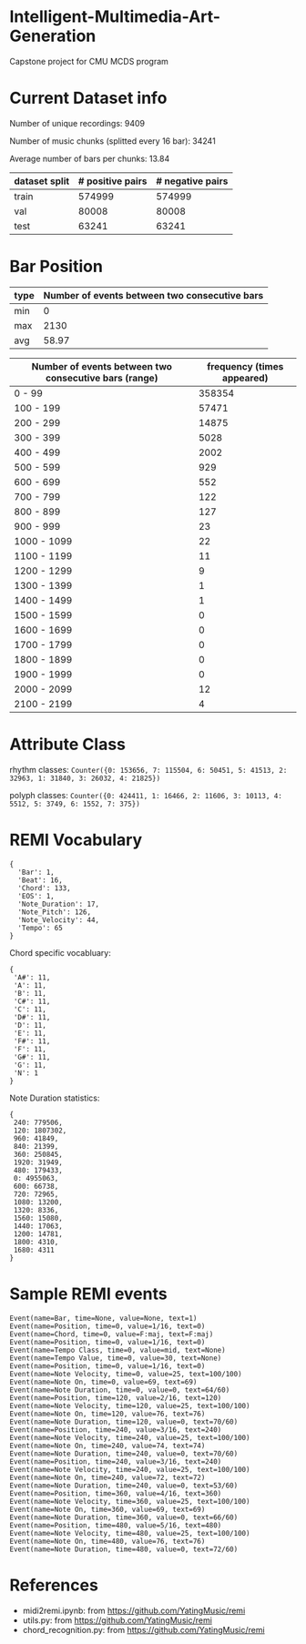 # Intelligent-Multimedia-Art-Generation
Capstone project for CMU MCDS program

# Current Dataset info
Number of unique recordings: 9409

Number of music chunks (splitted every 16 bar): 34241

Average number of bars per chunks: 13.84

dataset split | # positive pairs | # negative pairs
--- | --- | --- 
train | 574999 | 574999
val | 80008 | 80008
test | 63241 | 63241

# Bar Position

type | Number of events between two consecutive bars
--- | --- 
min | 0
max| 2130
avg | 58.97

Number of events between two consecutive bars (range) | frequency (times appeared)
--- | --- 
0 - 99 | 358354
100 - 199| 57471
200 - 299 | 14875
300 - 399 | 5028
400 - 499 | 2002
500 - 599 | 929
600 - 699 | 552
700 - 799 | 122
800 - 899 | 127
900 - 999 | 23
1000 - 1099 | 22
1100 - 1199 | 11
1200 - 1299 | 9
1300 - 1399 | 1
1400 - 1499 | 1
1500 - 1599 | 0
1600 - 1699 | 0
1700 - 1799 | 0
1800 - 1899 | 0
1900 - 1999 | 0
2000 - 2099 | 12
2100 - 2199 | 4

# Attribute Class

rhythm classes:  `Counter({0: 153656, 7: 115504, 6: 50451, 5: 41513, 2: 32963, 1: 31840, 3: 26032, 4: 21825})`

polyph classes: `Counter({0: 424411, 1: 16466, 2: 11606, 3: 10113, 4: 5512, 5: 3749, 6: 1552, 7: 375})`

# REMI Vocabulary
 ```
 {
   'Bar': 1,
   'Beat': 16,
   'Chord': 133,
   'EOS': 1,
   'Note_Duration': 17,
   'Note_Pitch': 126,
   'Note_Velocity': 44,
   'Tempo': 65
 }
 ```
Chord specific vocabluary:
 ```
 {
  'A#': 11,
  'A': 11,
  'B': 11,
  'C#': 11,
  'C': 11,
  'D#': 11,
  'D': 11,
  'E': 11,
  'F#': 11,
  'F': 11,
  'G#': 11,
  'G': 11,
  'N': 1
 }
 ```
Note Duration statistics:
 ```
{
  240: 779506,
  120: 1807302,
  960: 41849,
  840: 21399,
  360: 250845,
  1920: 31949,
  480: 179433,
  0: 4955063,
  600: 66738,
  720: 72965,
  1080: 13200,
  1320: 8336,
  1560: 15080,
  1440: 17063,
  1200: 14781,
  1800: 4310,
  1680: 4311
}
```
 
# Sample REMI events
```
Event(name=Bar, time=None, value=None, text=1)
Event(name=Position, time=0, value=1/16, text=0)
Event(name=Chord, time=0, value=F:maj, text=F:maj)
Event(name=Position, time=0, value=1/16, text=0)
Event(name=Tempo Class, time=0, value=mid, text=None)
Event(name=Tempo Value, time=0, value=30, text=None)
Event(name=Position, time=0, value=1/16, text=0)
Event(name=Note Velocity, time=0, value=25, text=100/100)
Event(name=Note On, time=0, value=69, text=69)
Event(name=Note Duration, time=0, value=0, text=64/60)
Event(name=Position, time=120, value=2/16, text=120)
Event(name=Note Velocity, time=120, value=25, text=100/100)
Event(name=Note On, time=120, value=76, text=76)
Event(name=Note Duration, time=120, value=0, text=70/60)
Event(name=Position, time=240, value=3/16, text=240)
Event(name=Note Velocity, time=240, value=25, text=100/100)
Event(name=Note On, time=240, value=74, text=74)
Event(name=Note Duration, time=240, value=0, text=70/60)
Event(name=Position, time=240, value=3/16, text=240)
Event(name=Note Velocity, time=240, value=25, text=100/100)
Event(name=Note On, time=240, value=72, text=72)
Event(name=Note Duration, time=240, value=0, text=53/60)
Event(name=Position, time=360, value=4/16, text=360)
Event(name=Note Velocity, time=360, value=25, text=100/100)
Event(name=Note On, time=360, value=69, text=69)
Event(name=Note Duration, time=360, value=0, text=66/60)
Event(name=Position, time=480, value=5/16, text=480)
Event(name=Note Velocity, time=480, value=25, text=100/100)
Event(name=Note On, time=480, value=76, text=76)
Event(name=Note Duration, time=480, value=0, text=72/60)
```

# References
- midi2remi.ipynb: from https://github.com/YatingMusic/remi
- utils.py: from https://github.com/YatingMusic/remi
- chord_recognition.py: from https://github.com/YatingMusic/remi
